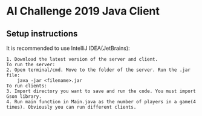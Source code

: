 # AI Challenge 2019 Java Client
## Setup instructions

It is recommended to use IntelliJ IDEA(JetBrains):

```
1. Download the latest version of the server and client.
To run the server:
2. Open terminal/cmd. Move to the folder of the server. Run the .jar file:
	java -jar <filename>.jar
To run clients:
3. Import directory you want to save and run the code. You must import Gson library.
4. Run main function in Main.java as the number of players in a game(4 times). Obviously you can run different clients.
```






